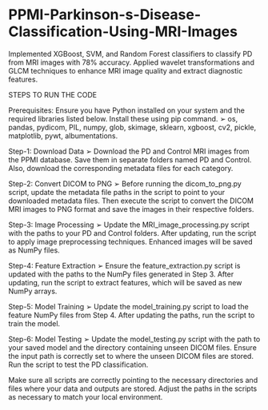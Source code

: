 # PPMI-Parkinson-s-Disease-Classification-Using-MRI-Images
Implemented XGBoost, SVM, and Random Forest classifiers to classify PD from MRI images with 78% accuracy. Applied wavelet transformations and GLCM techniques to enhance MRI image quality and extract diagnostic features.

STEPS TO RUN THE CODE

Prerequisites: Ensure you have Python installed on your system and the required libraries listed 
below. Install these using pip command.
➢ os, pandas, pydicom, PIL, numpy, glob, skimage, sklearn, xgboost, cv2, pickle, matplotlib, 
pywt, albumentations.

Step-1: Download Data
➢ Download the PD and Control MRI images from the PPMI database. Save them in separate 
folders named PD and Control. Also, download the corresponding metadata files for each 
category.

Step-2: Convert DICOM to PNG
➢ Before running the dicom_to_png.py script, update the metadata file paths in the script to point 
to your downloaded metadata files. Then execute the script to convert the DICOM MRI images 
to PNG format and save the images in their respective folders.

Step-3: Image Processing
➢ Update the MRI_image_processing.py script with the paths to your PD and Control folders. 
After updating, run the script to apply image preprocessing techniques. Enhanced images will 
be saved as NumPy files.

Step-4: Feature Extraction
➢ Ensure the feature_extraction.py script is updated with the paths to the NumPy files generated 
in Step 3. After updating, run the script to extract features, which will be saved as new NumPy 
arrays.

Step-5: Model Training
➢ Update the model_training.py script to load the feature NumPy files from Step 4. After 
updating the paths, run the script to train the model.

Step-6: Model Testing
➢ Update the model_testing.py script with the path to your saved model and the directory 
containing unseen DICOM files. Ensure the input path is correctly set to where the unseen 
DICOM files are stored. Run the script to test the PD classification.

Make sure all scripts are correctly pointing to the necessary directories and files where your data 
and outputs are stored. Adjust the paths in the scripts as necessary to match your local environment.
